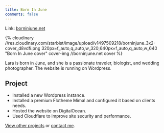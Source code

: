 ```yaml
---
title: Born In June
comments: false
---
```


Link: [borninjune.net](//borninjune.net)

{% cloudinary //res.cloudinary.com/starbist/image/upload/v1497509218/borninjune_3x2-cover_d8vdfi.png 320px=f_auto,q_auto,w_320;640px=f_auto,q_auto,w_640 "Born In June cover" cover-img //borninjune.net cover %}

Lara is born in June, and she is a passionate traveler, biologist, and wedding photographer. The website is running on Wordpress.

## Project

- Installed a new Wordpress instance.
- Installed a premium Flotheme Mimal and configured it based on clients needs.
- Hosted the website on DigitalOcean.
- Used Cloudflare to improve site security and performance.

[View other projects](/portfolio/) or [contact me](/about-me/).
